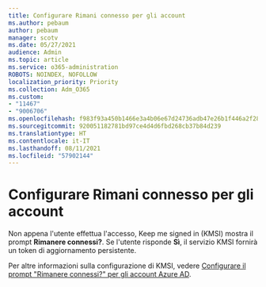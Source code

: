 ```yaml
---
title: Configurare Rimani connesso per gli account
ms.author: pebaum
author: pebaum
manager: scotv
ms.date: 05/27/2021
audience: Admin
ms.topic: article
ms.service: o365-administration
ROBOTS: NOINDEX, NOFOLLOW
localization_priority: Priority
ms.collection: Adm_O365
ms.custom:
- "11467"
- "9006706"
ms.openlocfilehash: f983f93a450b1466e3a4b06e67d24736adb47e26b1f446a2f28ca76f87967505
ms.sourcegitcommit: 920051182781bd97ce4d4d6fbd268cb37b84d239
ms.translationtype: HT
ms.contentlocale: it-IT
ms.lasthandoff: 08/11/2021
ms.locfileid: "57902144"
---
```

# <a name="configure-stay-signed-in-for-accounts"></a>Configurare Rimani connesso per gli account

Non appena l'utente effettua l'accesso, Keep me signed in (KMSI) mostra il prompt **Rimanere connessi?**. Se l'utente risponde **Sì**, il servizio KMSI fornirà un token di aggiornamento persistente. 

Per altre informazioni sulla configurazione di KMSI, vedere [Configurare il prompt "Rimanere connessi?" per gli account Azure AD](https://docs.microsoft.com/azure/active-directory/fundamentals/keep-me-signed-in).